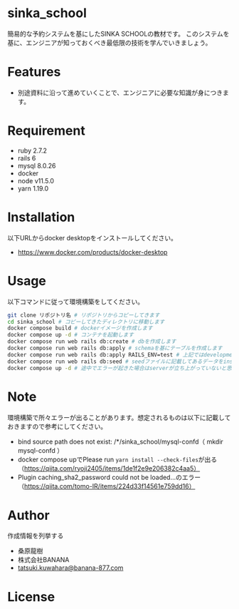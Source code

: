 # sinka_school

簡易的な予約システムを基にしたSINKA SCHOOLの教材です。
このシステムを基に、エンジニアが知っておくべき最低限の技術を学んでいきましょう。
# Features
* 別途資料に沿って進めていくことで、エンジニアに必要な知識が身につきます。
# Requirement

* ruby 2.7.2
* rails 6
* mysql 8.0.26
* docker
* node v11.5.0
* yarn 1.19.0
# Installation

以下URLからdocker desktopをインストールしてください。

* https://www.docker.com/products/docker-desktop


# Usage

以下コマンドに従って環境構築をしてください。

```bash
git clone リポジトリ名 # リポジトリからコピーしてきます
cd sinka_school # コピーしてきたディレクトリに移動します
docker compose build # dockerイメージを作成します
docker compose up -d # コンテナを起動します
docker compose run web rails db:create # dbを作成します
docker compose run web rails db:apply # schemaを基にテーブルを作成します
docker compose run web rails db:apply RAILS_ENV=test # 上記ではdevelopmentにテーブルを作成しますが、こちらではtestに作成します。
docker compose run web rails db:seed # seedファイルに記載してあるデータをinsertします。
docker compose up -d # 途中でエラーが起きた場合はserverが立ち上がっていないと思うので再度実行しましょう。
```

# Note
環境構築で所々エラーが出ることがあります。想定されるものは以下に記載しておきますので参考にしてください。
* bind source path does not exist: /*/sinka_school/mysql-confd（ mkdir mysql-confd ）
* docker compose upでPlease run `yarn install --check-files`が出る（https://qiita.com/ryoji2405/items/1de1f2e9e206382c4aa5）
* Plugin caching_sha2_password could not be loaded...のエラー（https://qiita.com/tomo-IR/items/224d33f14561e759dd16）

# Author

作成情報を列挙する

* 桑原龍樹
* 株式会社BANANA
* tatsuki.kuwahara@banana-877.com

# License